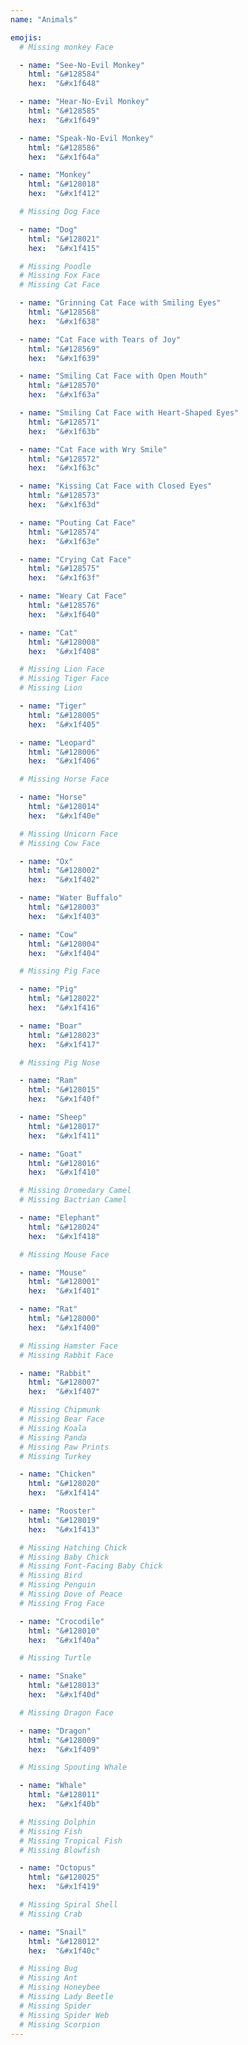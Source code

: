 ```yaml
---
name: "Animals"

emojis:
  # Missing monkey Face

  - name: "See-No-Evil Monkey"
    html: "&#128584"  
    hex:  "&#x1f648"

  - name: "Hear-No-Evil Monkey"
    html: "&#128585"
    hex:  "&#x1f649"

  - name: "Speak-No-Evil Monkey"
    html: "&#128586"
    hex:  "&#x1f64a"

  - name: "Monkey"
    html: "&#128018"
    hex:  "&#x1f412"

  # Missing Dog Face

  - name: "Dog"
    html: "&#128021"
    hex:  "&#x1f415"

  # Missing Poodle
  # Missing Fox Face
  # Missing Cat Face

  - name: "Grinning Cat Face with Smiling Eyes"
    html: "&#128568"
    hex:  "&#x1f638"

  - name: "Cat Face with Tears of Joy"
    html: "&#128569"
    hex:  "&#x1f639"

  - name: "Smiling Cat Face with Open Mouth"
    html: "&#128570"
    hex:  "&#x1f63a"

  - name: "Smiling Cat Face with Heart-Shaped Eyes"
    html: "&#128571"
    hex:  "&#x1f63b"

  - name: "Cat Face with Wry Smile"
    html: "&#128572"
    hex:  "&#x1f63c"

  - name: "Kissing Cat Face with Closed Eyes"
    html: "&#128573"
    hex:  "&#x1f63d"

  - name: "Pouting Cat Face"
    html: "&#128574"
    hex:  "&#x1f63e"

  - name: "Crying Cat Face"
    html: "&#128575"
    hex:  "&#x1f63f"

  - name: "Weary Cat Face"
    html: "&#128576"
    hex:  "&#x1f640"

  - name: "Cat"
    html: "&#128008"
    hex:  "&#x1f408"

  # Missing Lion Face
  # Missing Tiger Face
  # Missing Lion

  - name: "Tiger"
    html: "&#128005"
    hex:  "&#x1f405"

  - name: "Leopard"
    html: "&#128006"
    hex:  "&#x1f406"

  # Missing Horse Face

  - name: "Horse"
    html: "&#128014"
    hex:  "&#x1f40e"

  # Missing Unicorn Face
  # Missing Cow Face

  - name: "Ox"
    html: "&#128002"
    hex:  "&#x1f402"

  - name: "Water Buffalo"
    html: "&#128003"
    hex:  "&#x1f403"

  - name: "Cow"
    html: "&#128004"
    hex:  "&#x1f404"

  # Missing Pig Face

  - name: "Pig"
    html: "&#128022"
    hex:  "&#x1f416"

  - name: "Boar"
    html: "&#128023"
    hex:  "&#x1f417"

  # Missing Pig Nose

  - name: "Ram"
    html: "&#128015"
    hex:  "&#x1f40f"

  - name: "Sheep"
    html: "&#128017"
    hex:  "&#x1f411"

  - name: "Goat"
    html: "&#128016"
    hex:  "&#x1f410"

  # Missing Dromedary Camel
  # Missing Bactrian Camel

  - name: "Elephant"
    html: "&#128024"
    hex:  "&#x1f418"

  # Missing Mouse Face

  - name: "Mouse"
    html: "&#128001"
    hex:  "&#x1f401"

  - name: "Rat"
    html: "&#128000"
    hex:  "&#x1f400"

  # Missing Hamster Face
  # Missing Rabbit Face

  - name: "Rabbit"
    html: "&#128007"
    hex:  "&#x1f407"

  # Missing Chipmunk
  # Missing Bear Face
  # Missing Koala
  # Missing Panda
  # Missing Paw Prints
  # Missing Turkey

  - name: "Chicken"
    html: "&#128020"
    hex:  "&#x1f414"

  - name: "Rooster"
    html: "&#128019"
    hex:  "&#x1f413"

  # Missing Hatching Chick
  # Missing Baby Chick
  # Missing Font-Facing Baby Chick
  # Missing Bird
  # Missing Penguin
  # Missing Dove of Peace
  # Missing Frog Face

  - name: "Crocodile"
    html: "&#128010"
    hex:  "&#x1f40a"

  # Missing Turtle

  - name: "Snake"
    html: "&#128013"
    hex:  "&#x1f40d"

  # Missing Dragon Face

  - name: "Dragon"
    html: "&#128009"
    hex:  "&#x1f409"

  # Missing Spouting Whale

  - name: "Whale"
    html: "&#128011"
    hex:  "&#x1f40b"

  # Missing Dolphin
  # Missing Fish
  # Missing Tropical Fish
  # Missing Blowfish

  - name: "Octopus"
    html: "&#128025"
    hex:  "&#x1f419"

  # Missing Spiral Shell
  # Missing Crab

  - name: "Snail"
    html: "&#128012"
    hex:  "&#x1f40c"

  # Missing Bug
  # Missing Ant
  # Missing Honeybee
  # Missing Lady Beetle
  # Missing Spider
  # Missing Spider Web
  # Missing Scorpion
---
```

